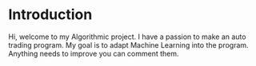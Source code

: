# Introduction
Hi, welcome to my Algorithmic project. I have a passion to make an auto trading program.
My goal is to adapt Machine Learning into the program.
Anything needs to improve you can comment them.
